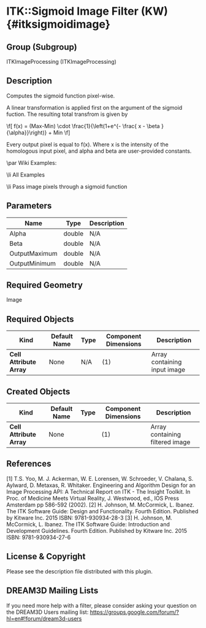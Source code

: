 ITK::Sigmoid Image Filter (KW) {#itksigmoidimage}
===============

## Group (Subgroup) ##

ITKImageProcessing (ITKImageProcessing)

## Description ##

Computes the sigmoid function pixel-wise.

A linear transformation is applied first on the argument of the sigmoid fuction. The resulting total transfrom is given by

 \f[ f(x) = (Max-Min) \cdot \frac{1}{\left(1+e^{- \frac{ x - \beta }{\alpha}}\right)} + Min \f]  

Every output pixel is equal to f(x). Where x is the intensity of the homologous input pixel, and alpha and beta are user-provided constants.

\par Wiki Examples:

\li All Examples 

\li Pass image pixels through a sigmoid function

## Parameters ##

| Name | Type | Description |
|------|------|-------------|
| Alpha | double| N/A |
| Beta | double| N/A |
| OutputMaximum | double| N/A |
| OutputMinimum | double| N/A |


## Required Geometry ##

Image

## Required Objects ##

| Kind | Default Name | Type | Component Dimensions | Description |
|------|--------------|------|----------------------|-------------|
| **Cell Attribute Array** | None | N/A | (1)  | Array containing input image

## Created Objects ##

| Kind | Default Name | Type | Component Dimensions | Description |
|------|--------------|------|----------------------|-------------|
| **Cell Attribute Array** | None |  | (1)  | Array containing filtered image

## References ##

[1] T.S. Yoo, M. J. Ackerman, W. E. Lorensen, W. Schroeder, V. Chalana, S. Aylward, D. Metaxas, R. Whitaker. Engineering and Algorithm Design for an Image Processing API: A Technical Report on ITK - The Insight Toolkit. In Proc. of Medicine Meets Virtual Reality, J. Westwood, ed., IOS Press Amsterdam pp 586-592 (2002). 
[2] H. Johnson, M. McCormick, L. Ibanez. The ITK Software Guide: Design and Functionality. Fourth Edition. Published by Kitware Inc. 2015 ISBN: 9781-930934-28-3
[3] H. Johnson, M. McCormick, L. Ibanez. The ITK Software Guide: Introduction and Development Guidelines. Fourth Edition. Published by Kitware Inc. 2015 ISBN: 9781-930934-27-6

## License & Copyright ##

Please see the description file distributed with this plugin.

## DREAM3D Mailing Lists ##

If you need more help with a filter, please consider asking your question on the DREAM3D Users mailing list:
https://groups.google.com/forum/?hl=en#!forum/dream3d-users
